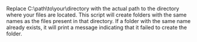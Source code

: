 Replace C:\path\to\your\directory with the actual path to the directory where your files are located. This script will create folders with the same names as the files present in that directory. If a folder with the same name already exists, it will print a message indicating that it failed to create the folder.
